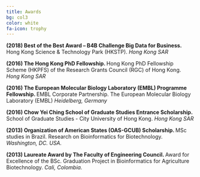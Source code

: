 ```yaml
---
title: Awards
bg: col3
color: white
fa-icon: trophy
---
```


<p>
	<i class="fa fa-shield" aria-hidden="true"></i> <strong>(2018) Best of the Best Award – B4B Challenge Big Data for Business. </strong> 
	Hong Kong Science & Technology Park (HKSTP). <em>Hong Kong SAR</em>
	</p>
 
 <p>
	<i class="fa fa-shield" aria-hidden="true"></i> <strong>(2016) The Hong Kong PhD Fellowship. </strong> 
	Hong Kong PhD Fellowship Scheme (HKPFS) of the Research Grants Council (RGC) of Hong Kong. <em>Hong Kong SAR</em>
	</p>

  <p>
	<i class="fa fa-shield" aria-hidden="true"></i> <strong>(2016) The European Molecular Biology Laboratory (EMBL) Programme Fellowship. </strong> 
	EMBL Corporate Partnership. The European Molecular Biology Laboratory (EMBL) <em>Heidelberg, Germany</em>
	</p>

<p>
	<i class="fa fa-shield" aria-hidden="true"></i> <strong>(2016) Chow Yei Ching School of Graduate Studies Entrance Scholarship. </strong> School of Graduate Studies - City University of Hong Kong. <em>Hong Kong SAR</em>
	</p>

<p>
	<i class="fa fa-shield" aria-hidden="true"></i> <strong>(2013) Organization of American States (OAS-GCUB) Scholarship. </strong> 
	MSc studies in Brazil. Research on Bioinformatics for Biotechnology. <em>Washington, DC. USA.</em>
	</p>

<p>
	<i class="fa fa-shield" aria-hidden="true"></i> <strong>(2013) Laureate Award by The Faculty of Engineering Council. </strong> 
	Award for Excellence of the BSc. Graduation Project in Bioinformatics for Agriculture Biotechnology. <em>Cali, Colombia.</em>
	</p>


